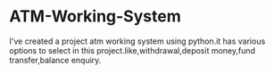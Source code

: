 # ATM-Working-System
I've created a project atm working system using python.it has various options to select in this project.like,withdrawal,deposit money,fund transfer,balance enquiry.
